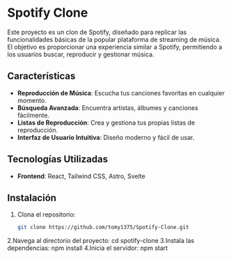 # Spotify Clone

Este proyecto es un clon de Spotify, diseñado para replicar las funcionalidades básicas de la popular plataforma de streaming de música. El objetivo es proporcionar una experiencia similar a Spotify, permitiendo a los usuarios buscar, reproducir y gestionar música.

## Características

- **Reproducción de Música**: Escucha tus canciones favoritas en cualquier momento.
- **Búsqueda Avanzada**: Encuentra artistas, álbumes y canciones fácilmente.
- **Listas de Reproducción**: Crea y gestiona tus propias listas de reproducción.
- **Interfaz de Usuario Intuitiva**: Diseño moderno y fácil de usar.

## Tecnologías Utilizadas

- **Frontend**: React, Tailwind CSS, Astro, Svelte


## Instalación

1. Clona el repositorio:
   ```bash
   git clone https://github.com/tomy1375/Spotify-Clone.git
2.Navega al directorio del proyecto:
  cd spotify-clone
3.Instala las dependencias:
  npm install
4.Inicia el servidor:
  npm start

